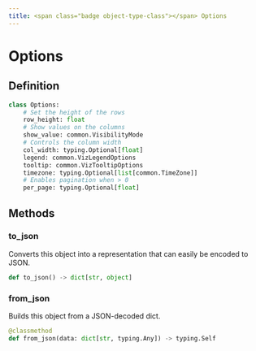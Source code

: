 ```yaml
---
title: <span class="badge object-type-class"></span> Options
---
```

# <span class="badge object-type-class"></span> Options

## Definition

```python
class Options:
    # Set the height of the rows
    row_height: float
    # Show values on the columns
    show_value: common.VisibilityMode
    # Controls the column width
    col_width: typing.Optional[float]
    legend: common.VizLegendOptions
    tooltip: common.VizTooltipOptions
    timezone: typing.Optional[list[common.TimeZone]]
    # Enables pagination when > 0
    per_page: typing.Optional[float]
```
## Methods

### <span class="badge object-method"></span> to_json

Converts this object into a representation that can easily be encoded to JSON.

```python
def to_json() -> dict[str, object]
```

### <span class="badge object-method"></span> from_json

Builds this object from a JSON-decoded dict.

```python
@classmethod
def from_json(data: dict[str, typing.Any]) -> typing.Self
```

